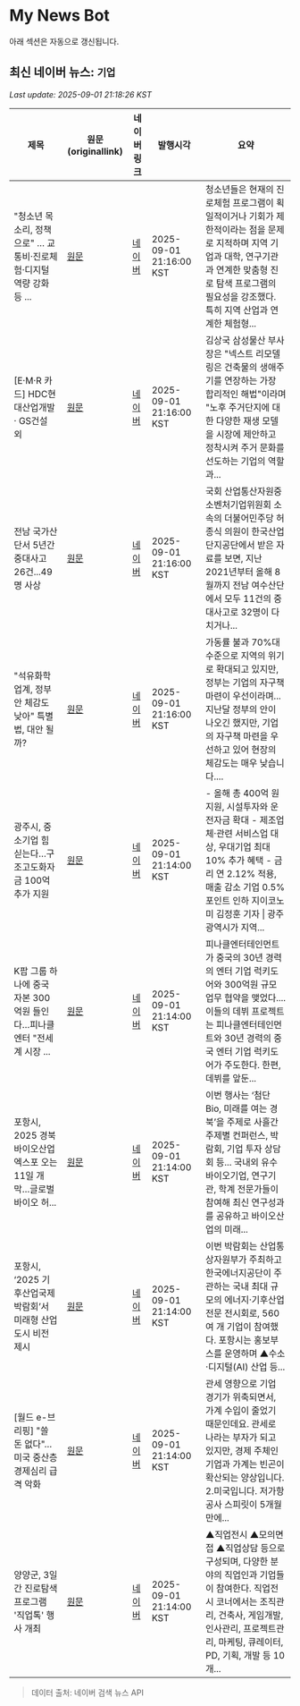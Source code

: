 # My News Bot

아래 섹션은 자동으로 갱신됩니다.

<!-- NEWS:START -->
## 최신 네이버 뉴스: `기업`
_Last update: 2025-09-01 21:18:26 KST_

| 제목 | 원문(originallink) | 네이버 링크 | 발행시각 | 요약 |
|---|---|---|---|---|
| "청소년 목소리, 정책으로" … 교통비·진로체험·디지털 역량 강화 등 ... | [원문](https://www.kyongbuk.co.kr/news/articleView.html?idxno=4050853) | [네이버](https://www.kyongbuk.co.kr/news/articleView.html?idxno=4050853) | 2025-09-01 21:16:00 KST | 청소년들은 현재의 진로체험 프로그램이 획일적이거나 기회가 제한적이라는 점을 문제로 지적하며 지역 기업과 대학, 연구기관과 연계한 맞춤형 진로 탐색 프로그램의 필요성을 강조했다. 특히 지역 산업과 연계한 체험형... |
| [E·M·R 카드] HDC현대산업개발 · GS건설 외 | [원문](http://www.newsprime.co.kr/news/article.html?no=702536) | [네이버](http://www.newsprime.co.kr/news/article.html?no=702536) | 2025-09-01 21:16:00 KST | 김상국 삼성물산 부사장은 "넥스트 리모델링은 건축물의 생애주기를 연장하는 가장 합리적인 해법"이라며 "노후 주거단지에 대한 다양한 재생 모델을 시장에 제안하고 정착시켜 주거 문화를 선도하는 기업의 역할과... |
| 전남 국가산단서 5년간 중대사고 26건...49명 사상 | [원문](https://www.ikbc.co.kr/article/view/kbc202509010054) | [네이버](https://n.news.naver.com/mnews/article/660/0000092056?sid=102) | 2025-09-01 21:16:00 KST | 국회 산업통산자원중소벤처기업위원회 소속의 더불어민주당 허종식 의원이 한국산업단지공단에서 받은 자료를 보면, 지난 2021년부터 올해 8월까지 전남 여수산단에서 모두 11건의 중대사고로 32명이 다치거나... |
| "석유화학업계, 정부안 체감도 낮아" 특별법, 대안 될까? | [원문](https://www.ikbc.co.kr/article/view/kbc202509010053) | [네이버](https://n.news.naver.com/mnews/article/660/0000092055?sid=101) | 2025-09-01 21:16:00 KST | 가동률 불과 70%대 수준으로 지역의 위기로 확대되고 있지만, 정부는 기업의 자구책 마련이 우선이라며... 지난달 정부의 안이 나오긴 했지만, 기업의 자구책 마련을 우선하고 있어 현장의 체감도는 매우 낮습니다.... |
| 광주시, 중소기업 힘 싣는다…구조고도화자금 100억 추가 지원 | [원문](https://www.geconomy.co.kr/news/article.html?no=306014) | [네이버](https://www.geconomy.co.kr/news/article.html?no=306014) | 2025-09-01 21:14:00 KST | - 올해 총 400억 원 지원, 시설투자와 운전자금 확대 - 제조업체·관련 서비스업 대상, 우대기업 최대 10% 추가 혜택 - 금리 연 2.12% 적용, 매출 감소 기업 0.5%포인트 인하 지이코노미 김정훈 기자 \| 광주광역시가 지역... |
| K팝 그룹 하나에 중국 자본 300억원 들인다…피나클 엔터 "전세계 시장 ... | [원문](https://www.tenasia.co.kr/article/2025090151694) | [네이버](https://m.entertain.naver.com/article/312/0000725976) | 2025-09-01 21:14:00 KST | 피나클엔터테인먼트가 중국의 30년 경력의 엔터 기업 럭키도어와 300억원 규모 업무 협약을 맺었다.... 이들의 데뷔 프로젝트는 피나클엔터테인먼트와 30년 경력의 중국 엔터 기업 럭키도어가 주도한다. 한편, 데뷔를 앞둔... |
| 포항시, 2025 경북바이오산업엑스포 오는 11일 개막…글로벌 바이오 허... | [원문](https://www.sentv.co.kr/article/view/sentv202509010181) | [네이버](https://www.sentv.co.kr/article/view/sentv202509010181) | 2025-09-01 21:14:00 KST | 이번 행사는 ‘첨단 Bio, 미래를 여는 경북’을 주제로 사흘간 주제별 컨퍼런스, 박람회, 기업 투자 상담회 등... 국내외 유수 바이오기업, 연구기관, 학계 전문가들이 참여해 최신 연구성과를 공유하고 바이오산업의 미래... |
| 포항시, ‘2025 기후산업국제박람회’서 미래형 산업도시 비전 제시 | [원문](https://www.sentv.co.kr/article/view/sentv202509010180) | [네이버](https://www.sentv.co.kr/article/view/sentv202509010180) | 2025-09-01 21:14:00 KST | 이번 박람회는 산업통상자원부가 주최하고 한국에너지공단이 주관하는 국내 최대 규모의 에너지·기후산업 전문 전시회로, 560여 개 기업이 참여했다. 포항시는 홍보부스를 운영하며 ▲수소·디지털(AI) 산업 등... |
| [월드 e-브리핑] "쓸 돈 없다"…미국 중산층 경제심리 급격 악화 | [원문](https://www.obsnews.co.kr/news/articleView.html?idxno=1495846) | [네이버](https://www.obsnews.co.kr/news/articleView.html?idxno=1495846) | 2025-09-01 21:14:00 KST | 관세 영향으로 기업 경기가 위축되면서, 가계 수입이 줄었기 때문인데요. 관세로 나라는 부자가 되고 있지만, 경제 주체인 기업과 가계는 빈곤이 확산되는 양상입니다. 2.미국입니다. 저가항공사 스피릿이 5개월 만에... |
| 양양군, 3일간 진로탐색 프로그램 '직업톡' 행사 개최 | [원문](http://www.lawissue.co.kr/view.php?ud=202509011140538212edd30pn2gj_12) | [네이버](http://www.lawissue.co.kr/view.php?ud=202509011140538212edd30pn2gj_12) | 2025-09-01 21:14:00 KST | ▲직업전시 ▲모의면접 ▲직업상담 등으로 구성되며, 다양한 분야의 직업인과 기업들이 참여한다. 직업전시 코너에서는 조직관리, 건축사, 게임개발, 인사관리, 프로젝트관리, 마케팅, 큐레이터, PD, 기획, 개발 등 10개... |

> 데이터 출처: 네이버 검색 뉴스 API
<!-- NEWS:END -->
